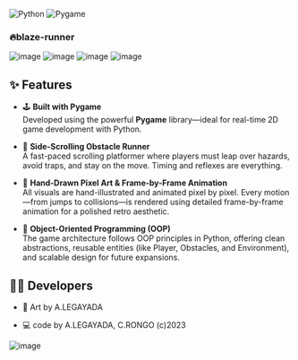![Python](https://img.shields.io/badge/Python-3776AB?style=for-the-badge&logo=python&logoColor=white)
![Pygame](https://img.shields.io/badge/Pygame-282C34?style=for-the-badge&logo=pygame&logoColor=white)

### 🔥blaze-runner
![image](https://github.com/user-attachments/assets/dd1d9128-beec-4357-9053-2897236e3d88)
![image](https://github.com/user-attachments/assets/923afd45-bb37-4bac-b5fc-f9832a880e79)
![image](https://github.com/user-attachments/assets/c6240655-a663-4835-a08f-f39a1db8a923)
![image](https://github.com/user-attachments/assets/dc90ad32-5ce9-4bf3-9f04-73e45e7f693d)

## ✨ Features

- 🕹️ **Built with Pygame**  
  Developed using the powerful **Pygame** library—ideal for real-time 2D game development with Python.

- 🏃 **Side-Scrolling Obstacle Runner**  
  A fast-paced scrolling platformer where players must leap over hazards, avoid traps, and stay on the move. Timing and reflexes are everything.

- 🎨 **Hand-Drawn Pixel Art & Frame-by-Frame Animation**  
  All visuals are hand-illustrated and animated pixel by pixel. Every motion—from jumps to collisions—is rendered using detailed frame-by-frame animation for a polished retro aesthetic. 

- 🧩 **Object-Oriented Programming (OOP)**  
  The game architecture follows OOP principles in Python, offering clean abstractions, reusable entities (like Player, Obstacles, and Environment), and scalable design for future expansions.



## 🙋‍♂️ Developers

- 🎨   Art by A.LEGAYADA 

- 💻  code by A.LEGAYADA, C.RONGO (c)2023

![image](https://github.com/user-attachments/assets/9d02db50-425f-4767-acaf-0dbe1715b2ca)


